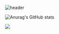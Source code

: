 ![header](https://capsule-render.vercel.app/api?type=wave&color=black&height=300&section=header&text=Welcome!&fontSize=90)







![Anurag's GitHub stats](https://github-readme-stats.vercel.app/api?username=Kimminwoo02&show_icons=true&theme=radical)


<img src="https://img.shields.io/badge/008000?style=for-the-badge&logo=#6DB33F&logoColor=black">
